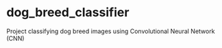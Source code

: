 # dog_breed_classifier
Project classifying dog breed images using Convolutional Neural Network (CNN)
